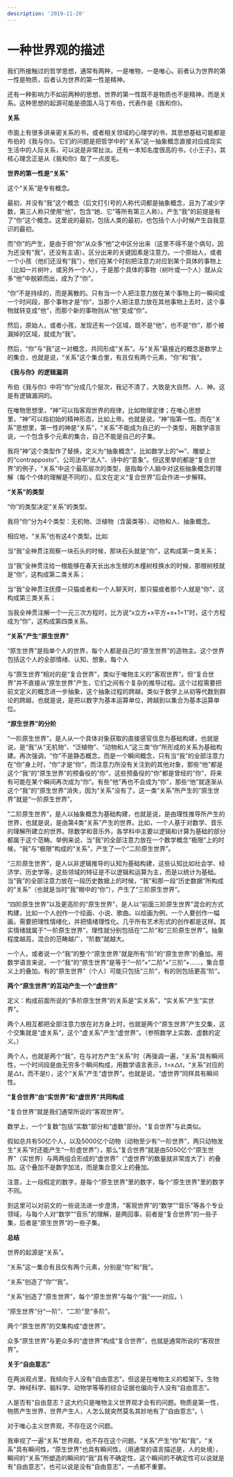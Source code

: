 ```yaml
---
description: '2019-11-20'
---
```


# 一种世界观的描述



我们所接触过的哲学思想，通常有两种，一是唯物，一是唯心。前者认为世界的第一性是物质，后者认为世界的第一性是精神。

还有一种影响力不如前两种的思想，世界的第一性既不是物质也不是精神，而是关系。这种思想的起源可能是德国人马丁布伯，代表作是《我和你》。

**关系**

市面上有很多讲亲密关系的书，或者相关领域的心理学的书，其思想基础可能都是布伯的《我与你》。它们的问题是把哲学中的“关系”这一抽象概念直接对应成现实生活中的人际关系，可以说是非常扯淡。还有一本知名度很高的书，《小王子》，其核心理念正是从《我和你》取了一点皮毛。

**世界的第一性是“关系”**

这个“关系”是专有概念。

最初，并没有“我”这个概念（后文打引号的人称代词都是抽象概念，且为了减少字数，第三人称只使用“他”，包含“她、它”等所有第三人称）。产生“我”的前提是有了“你”这个概念。这里说的最初，包括人类的最初，也包括个人小时候产生自我意识的最初。

而“你”的产生，是由于把“你”从众多“他”之中区分出来（这里不得不是个病句，因为还没有“我”，还没有主语）。区分出来的关键因素是注意力。一个原始人，或者一个小孩（他们还没有“我”），他们在某个时刻把注意力对应到某个具体的事物上（比如一片树叶，或另外一个人），于是那个具体的事物（树叶或一个人）就从众多“他”中脱颖而出，成为了“你”。

“你”不是持续的，而是离散的。只有当一个人把注意力放在某个事物上的一瞬间或一个时间段，那个事物才是“你”，当那个人把注意力放在其他事物上去时，这个事物就转变成“他”，而那个新的事物则从“他”变成“你”。

然后，原始人，或者小孩，发现还有一个区域，既不是“他”，也不是“你”，那个被漏掉的区域，就成为“我”。

然后，“你”与“我”这一对概念，共同形成“关系”。与“关系”最接近的概念是数学上的集合，也就是说，“关系”这个集合里，有且仅有两个元素，“你”和“我”。

**《我与你》的逻辑漏洞**

布伯《我与你》中将“你”分成几个层次，我记不清了，大致是大自然、人、神。这是有逻辑漏洞的。

在唯物思想里，“神”可以指客观世界的规律，比如物理定律；在唯心思想里，“神”可以指初始的精神形态，比如上帝。也就是说，“神”指第一性。而在“关系”思想里，第一性的神是“关系”，“关系”不能成为自己的一个类型，用数学语言说，一个包含多个元素的集合，自己不能是自己的子集。

我将“神”这个类型作了替换，定义为“抽象概念”，比如数学上的“∞”、雕塑上的“contrapposto”、公司法中“法人”、诗中的“意象”。但这里举的都是“复合世界”的例子，“关系”中这个最高层次的类型，是指每个人脑中对这些抽象概念的理解（每个个体的理解是不同的）。后文在定义“复合世界”后会作进一步解释。

**“关系”的类型**

“你”的类型决定“关系”的类型。

我将“你”分为4个类型：无机物、泛植物（含菌类等）、动物和人、抽象概念。

相应地，“关系”也有这4个类型。比如

当“我”全神贯注观察一块石头的时候，那块石头就是“你”，这构成第一类关系；

当“我”全神贯注给一根能够在春天长出水生根的木槿树枝换水的时候，那根树枝就是“你”，这构成第二类关系；

当“我”全神贯注抚摸一只猫或者和一个人聊天时，那只猫或者那个人就是“你”，这构成第三类关系；

当我全神贯注解一个一元三次方程时，比方说“x立方+x平方+x+1=1”时，这个方程成为“你”，这构成第四类关系。

**“关系”产生“原生世界”**

“原生世界”是指单个人的世界，每个人都是自己的“原生世界”的造物主。这个世界包括这个人的全部情绪、认知、想象。每个人

与“原生世界”相对的是“复合世界”，类似于唯物主义的“客观世界”。但“复合世界”并不直接从“原生世界”产生，它们之间有个复杂的推导过程。这个过程需要把前文定义的概念进一步抽象，这个抽象过程的跨越，类似于数学上从初等代数到群论的跨越，也就是说，是把以数字为基本运算单位，跨越到以集合为基本运算单位。

**“原生世界”的分阶**

“一阶原生世界”，是人从一个具体对象获取的直接感官信息为基础构建，也就是说，是“我”从“无机物”、“泛植物”、“动物和人”这三类“你”所形成的关系为基础构建。再次强调，“你”不是静态概念，而是一个瞬间概念，只有当“我”的全部注意力在“你”身上时，“你”才是“你”，而注意力所没有关注到的其他对象，那些“他”都是这个“我”的“原生世界”的预备役的“你”，这些预备役的“你”都是曾经的“你”，将来有可能在某个瞬间再次成为“你”。有些“他”再也不会成为“你”，那些“他”就逐渐从这个“我”的“原生世界”消失，因为“关系”没有了。这一类“关系”所产生的“原生世界”就是“一阶原生世界”。

“二阶原生世界”，是人以抽象概念为基础构建，也就是说，是由理性推导所产生的世界，也就是说，是由第4类“关系”产生的世界。比如，一个人基于对数学、音乐的理解所建立的世界。除数学和音乐外，各学科中主要以逻辑和计算为基础的部分都属于这个范畴。举例来说，当“我”的全部注意力放在一个数学概念“极限”上的时候，“我”与“极限”构成的“关系”，产生了一个“二阶原生世界”。

“三阶原生世界”，是人以非逻辑推导的认知为基础构建，这些认知比如社会学、经济学、历史学等，这些领域的特征是不以逻辑和运算为主，而是以统计为基础。当“我”的全部注意力放在一段历史数据上的时候，“我”和那一段“历史数据”所构成的“关系”（也就是当时“我”眼中的“你”），产生了“三阶原生世界”。

“四阶原生世界”以及更高阶的“原生世界”，是人以“前面三阶原生世界”混合的方式构建，比如一个人创作一个绘画、小说、歌曲。以绘画为例，一个人要创作一幅画，需要把理性情绪化，并把情绪理性化。几乎所有艺术形式的创作都是这样。其实情绪就属于“一阶原生世界”，理性就分别包括在“二阶”和“三阶原生世界”。抽象程度越高，混合的范畴越广，“阶数”就越大。

一个人，或者说一个“我”的整个“原生世界”就是所有“阶”的“原生世界”的叠加。用数学语言来说，一个“我”的“原生世界”是等于“一阶”+“二阶”+“三阶”+……，集合意义上的叠加。有的“原生世界”（个人）可能只包括“三阶”，有的则包括更高“阶”。

**两个“原生世界”的互动产生一个“虚世界”**

定义：构成前面所说的“多阶原生世界”的关系是“实关系”，“实关系”产生“实世界”。

两个人相互都把全部注意力放在对方身上时，也就是两个“原生世界”产生交集，这个交集就是“虚关系”，这个“虚关系”产生“虚世界”。（参照数学上实数、虚数的定义。）

两个人，也就是两个“我”，在与对方产生“关系”时（再强调一遍，“关系”具有瞬间性，一个时间段是由无穷多个瞬间构成，用数学语言表示，t=x△t，“关系”对应的是△t，而不是t），这个“关系”产生“虚世界”。也就是说，“虚世界”同样具有瞬间性。

**“复合世界”由“实世界”和“虚世界”共同构成**

“复合世界”就是我们通常所说的“客观世界”。

数学上，一个“复数”包括“实数”部分和“虚数”部分。“复合世界”与此类似。

假如总共有50亿个人，以及5000亿个动物（动物至少有“一阶世界”，两只动物发生“关系”时还能产生“一阶虚世界”），那么“复合世界”就是由5050亿个“原生世界”（实世界）与两两组合形成的“虚世界”（“虚世界”的数量就非常庞大了）的叠加。这个叠加不是数字加法，而是集合意义上的叠加。

注意，上一段假定的数字，是每个“原生世界”里的数字，每个“原生世界”里的数字不同。

到这里可以对前文的一些说法进一步澄清，“客观世界”的“数学”“音乐”等各个专业领域，与每个人对“数学”“音乐”的理解，是两回事，前者是“复合世界”的一些子集，后者是“原生世界”的一些子集。

**总结**

世界的起源是“关系”。

“关系”这一集合有且仅有两个元素，分别是“你”和“我”。

“关系”创造了“你”“我”。

“关系”创造了“原生世界”，每个“原生世界”与每个“我”一一对应。\


“原生世界”分“一阶”、“二阶”至“多阶”。

两个“原生世界”的交集构成“虚世界”。

众多“原生世界”与更众多的“虚世界”构成“复合世界”，也就是通常所说的“客观世界”。

**关于“自由意志”**

在两派观点里，我倾向于人没有“自由意志”，但这是在唯物主义的框架下。生物学、神经科学、脑科学、动物学等等的综合证据也偏向于人没有“自由意志”。

人是否有“自由意志？这大约只是唯物主义世界观才会有的问题。物质是第一性，物质产生世界，世界产生人，人怎么就突然莫名其妙地有了“自由意志”。\


对于唯心主义世界观，不存在这个问题。

我审视了一遍“关系”世界观，也不存在这个问题。“关系”产生“你”和“我”，“关系”具有瞬间性，“原生世界”也具有瞬间性，（用通常的语言描述是，人的处境），瞬间的“关系”所塑造的瞬间的“我”具有不确定性，这个瞬间的不确定性可以说就是有“自由意志”，也可以说是没有“自由意志”，一点都不重要。
